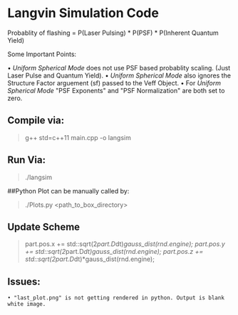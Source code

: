 
# Langvin Simulation Code








Probablity of flashing = P(Laser Pulsing) * P(PSF) * P(Inherent Quantum Yield)


Some Important Points:

•   *Uniform Spherical Mode* does not use PSF based probablity scaling. (Just Laser Pulse and Quantum Yield).
• *Uniform Spherical Mode* also ignores the Structure Factor arguement (sf) passed to the Veff Object.
• For *Uniform Spherical Mode* "PSF Exponents" and "PSF Normalization" are both set to zero.




## Compile via:

> g++ std=c++11 main.cpp -o langsim

## Run Via: 

> ./langsim


##Python Plot can be manually called by:

> ./Plots.py <path_to_box_directory>



## Update Scheme

>	part.pos.x += std::sqrt(2*part.D*dt)*gauss_dist(rnd.engine);
>   part.pos.y += std::sqrt(2*part.D*dt)*gauss_dist(rnd.engine);
>  	part.pos.z += std::sqrt(2*part.D*dt)*gauss_dist(rnd.engine);


## Issues: 
	• "last_plot.png" is not getting rendered in python. Output is blank white image.
